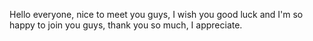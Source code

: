 Hello everyone, nice to meet you guys, I wish you good luck and I'm so happy to join you guys, thank you so much, I appreciate.
